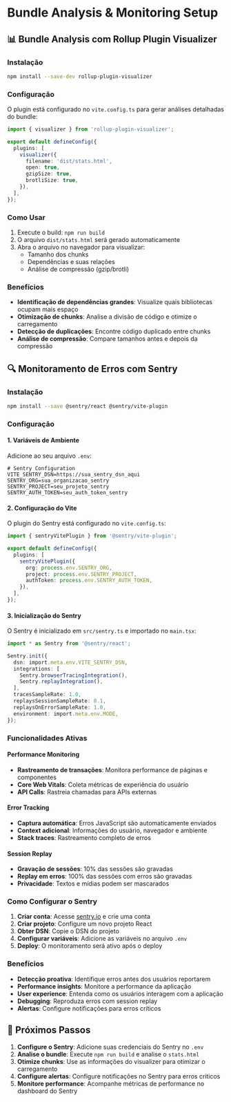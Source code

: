 # Bundle Analysis & Monitoring Setup

## 📊 Bundle Analysis com Rollup Plugin Visualizer

### Instalação

```bash
npm install --save-dev rollup-plugin-visualizer
```

### Configuração

O plugin está configurado no `vite.config.ts` para gerar análises detalhadas do bundle:

```typescript
import { visualizer } from 'rollup-plugin-visualizer';

export default defineConfig({
  plugins: [
    visualizer({
      filename: 'dist/stats.html',
      open: true,
      gzipSize: true,
      brotliSize: true,
    }),
  ],
});
```

### Como Usar

1. Execute o build: `npm run build`
2. O arquivo `dist/stats.html` será gerado automaticamente
3. Abra o arquivo no navegador para visualizar:
   - Tamanho dos chunks
   - Dependências e suas relações
   - Análise de compressão (gzip/brotli)

### Benefícios

- **Identificação de dependências grandes**: Visualize quais bibliotecas ocupam mais espaço
- **Otimização de chunks**: Analise a divisão de código e otimize o carregamento
- **Detecção de duplicações**: Encontre código duplicado entre chunks
- **Análise de compressão**: Compare tamanhos antes e depois da compressão

## 🔍 Monitoramento de Erros com Sentry

### Instalação

```bash
npm install --save @sentry/react @sentry/vite-plugin
```

### Configuração

#### 1. Variáveis de Ambiente

Adicione ao seu arquivo `.env`:

```env
# Sentry Configuration
VITE_SENTRY_DSN=https://sua_sentry_dsn_aqui
SENTRY_ORG=sua_organizacao_sentry
SENTRY_PROJECT=seu_projeto_sentry
SENTRY_AUTH_TOKEN=seu_auth_token_sentry
```

#### 2. Configuração do Vite

O plugin do Sentry está configurado no `vite.config.ts`:

```typescript
import { sentryVitePlugin } from '@sentry/vite-plugin';

export default defineConfig({
  plugins: [
    sentryVitePlugin({
      org: process.env.SENTRY_ORG,
      project: process.env.SENTRY_PROJECT,
      authToken: process.env.SENTRY_AUTH_TOKEN,
    }),
  ],
});
```

#### 3. Inicialização do Sentry

O Sentry é inicializado em `src/sentry.ts` e importado no `main.tsx`:

```typescript
import * as Sentry from '@sentry/react';

Sentry.init({
  dsn: import.meta.env.VITE_SENTRY_DSN,
  integrations: [
    Sentry.browserTracingIntegration(),
    Sentry.replayIntegration(),
  ],
  tracesSampleRate: 1.0,
  replaysSessionSampleRate: 0.1,
  replaysOnErrorSampleRate: 1.0,
  environment: import.meta.env.MODE,
});
```

### Funcionalidades Ativas

#### Performance Monitoring

- **Rastreamento de transações**: Monitora performance de páginas e componentes
- **Core Web Vitals**: Coleta métricas de experiência do usuário
- **API Calls**: Rastreia chamadas para APIs externas

#### Error Tracking

- **Captura automática**: Erros JavaScript são automaticamente enviados
- **Context adicional**: Informações do usuário, navegador e ambiente
- **Stack traces**: Rastreamento completo de erros

#### Session Replay

- **Gravação de sessões**: 10% das sessões são gravadas
- **Replay em erros**: 100% das sessões com erros são gravadas
- **Privacidade**: Textos e mídias podem ser mascarados

### Como Configurar o Sentry

1. **Criar conta**: Acesse [sentry.io](https://sentry.io) e crie uma conta
2. **Criar projeto**: Configure um novo projeto React
3. **Obter DSN**: Copie o DSN do projeto
4. **Configurar variáveis**: Adicione as variáveis no arquivo `.env`
5. **Deploy**: O monitoramento será ativo após o deploy

### Benefícios

- **Detecção proativa**: Identifique erros antes dos usuários reportarem
- **Performance insights**: Monitore a performance da aplicação
- **User experience**: Entenda como os usuários interagem com a aplicação
- **Debugging**: Reproduza erros com session replay
- **Alertas**: Configure notificações para erros críticos

## 🚀 Próximos Passos

1. **Configure o Sentry**: Adicione suas credenciais do Sentry no `.env`
2. **Analise o bundle**: Execute `npm run build` e analise o `stats.html`
3. **Otimize chunks**: Use as informações do visualizer para otimizar o carregamento
4. **Configure alertas**: Configure notificações no Sentry para erros críticos
5. **Monitore performance**: Acompanhe métricas de performance no dashboard do Sentry
